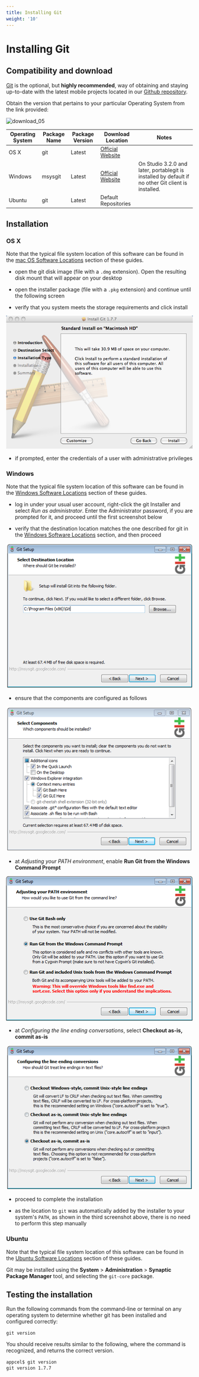 ```yaml
---
title: Installing Git
weight: '10'
---
```


# Installing Git

## Compatibility and download

[Git](http://en.wikipedia.org/wiki/Git_%28software%29) is the optional, but **highly recommended**, way of obtaining and staying up-to-date with the latest mobile projects located in our [Github repository](https://github.com/appcelerator).

Obtain the version that pertains to your particular Operating System from the link provided:

![download_05](/images/guide/download/attachments/29004836/download_05.png)

| Operating System | Package Name | Package Version | Download Location | Notes |
| --- | --- | --- | --- | --- |
| OS X | git | Latest | [Official Website](http://git-scm.com/download) |  |
| Windows | msysgit | Latest | [Official Website](http://git-scm.com/download) | On Studio 3.2.0 and later, portablegit is installed by default if no other Git client is installed. |
| Ubuntu | git | Latest | Default Repositories |  |

## Installation

### OS X

Note that the typical file system location of this software can be found in the [mac OS Software Locations](/guide/Titanium_SDK/Titanium_SDK_Getting_Started/Installation_and_Configuration/Software_Locations_and_Environment_Variables/#macos-software-locations) section of these guides.

* open the git disk image (file with a `.dmg` extension). Open the resulting disk mount that will appear on your desktop

* open the installer package (file with a `.pkg` extension) and continue until the following screen

* verify that you system meets the storage requirements and click install

![git-install-osx-01](./git-install-osx-01.png)

* if prompted, enter the credentials of a user with administrative privileges

### Windows

Note that the typical file system location of this software can be found in the [Windows Software Locations](/guide/Titanium_SDK/Titanium_SDK_Getting_Started/Installation_and_Configuration/Software_Locations_and_Environment_Variables/#windows-software-locations) section of these guides.

* log in under your usual user account, right-click the git Installer and select _Run as administrator_. Enter the Administrator password, if you are prompted for it, and proceed until the first screenshot below

* verify that the destination location matches the one described for git in the [Windows Software Locations](/guide/Titanium_SDK/Titanium_SDK_Getting_Started/Installation_and_Configuration/Software_Locations_and_Environment_Variables/#windows-software-locations) section, and then proceed

![git-install-01](./git-install-01.png)

* ensure that the components are configured as follows

![git-install-02](./git-install-02.png)

* at _Adjusting your PATH environment_, enable **Run Git from the Windows Command Prompt**

![git-install-03](./git-install-03.png)

* at _Configuring the line ending conversations_, select **Checkout as-is, commit as-is**

![git-install-04](./git-install-04.png)

* proceed to complete the installation

* as the location to `git` was automatically added by the installer to your system's `PATH`, as shown in the third screenshot above, there is no need to perform this step manually

### Ubuntu

Note that the typical file system location of this software can be found in the [Ubuntu Software Locations](/guide/Titanium_SDK/Titanium_SDK_Getting_Started/Installation_and_Configuration/Software_Locations_and_Environment_Variables/#ubuntu-software-locations) section of these guides.

Git may be installed using the **System** \> **Administration** \> **Synaptic Package Manager** tool, and selecting the `git-core` package.

## Testing the installation

Run the following commands from the command-line or terminal on any operating system to determine whether git has been installed and configured correctly:

```
git version
```

You should receive results similar to the following, where the command is recognized, and returns the correct version.

```
appcel$ git version
git version 1.7.7
```
